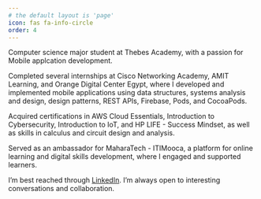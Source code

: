 ```yaml
---
# the default layout is 'page'
icon: fas fa-info-circle
order: 4
---
```

Computer science major student at Thebes Academy, with a passion for Mobile applcation development.

Completed several internships at Cisco Networking Academy, AMIT Learning, and Orange Digital Center Egypt, where I developed and implemented mobile applications using data structures, systems analysis and design, design patterns, REST APIs, Firebase, Pods, and CocoaPods.

Acquired certifications in AWS Cloud Essentials, Introduction to Cybersecurity, Introduction to IoT, and HP LIFE - Success Mindset, as well as skills in calculus and circuit design and analysis.

Served as an ambassador for MaharaTech - ITIMooca, a platform for online learning and digital skills development, where I engaged and supported learners.

I’m best reached through [LinkedIn](https://www.linkedin.com/in/mohammad-abd-el-fattah-mohammad-ahmad-10638b228/). I’m always open to interesting conversations and collaboration.

